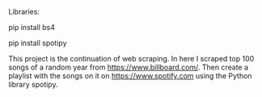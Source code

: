Libraries:

pip install bs4

pip install spotipy


This project is the continuation of web scraping. In here I scraped top 100 songs of a random year from https://www.billboard.com/. Then create a playlist
with the songs on it on https://www.spotify.com using the Python library spotipy.
